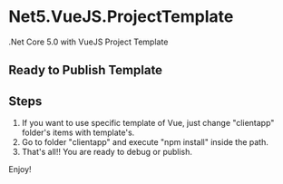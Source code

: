 # Net5.VueJS.ProjectTemplate
.Net Core 5.0 with VueJS Project Template

## Ready to Publish Template

## Steps
1. If you want to use specific template of Vue, just change "clientapp" folder's items with template's.
2. Go to folder "clientapp" and execute "npm install" inside the path.
3. That's all!! You are ready to debug or publish.

Enjoy!
